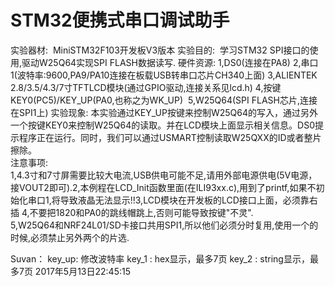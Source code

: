 # STM32便携式串口调试助手
实验器材:
​	MiniSTM32F103开发板V3版本
实验目的:
​	学习STM32 SPI接口的使用,驱动W25Q64实现SPI FLASH数据读写.
硬件资源:
​	1,DS0(连接在PA8) 
​	2,串口1(波特率:9600,PA9/PA10连接在板载USB转串口芯片CH340上面)
​	3,ALIENTEK 2.8/3.5/4.3/7寸TFTLCD模块(通过GPIO驱动,连接关系见lcd.h)
​	4,按键KEY0(PC5)/KEY_UP(PA0,也称之为WK_UP) 
​	5,W25Q64(SPI FLASH芯片,连接在SPI1上)
实验现象:
​	本实验通过KEY_UP按键来控制W25Q64的写入，通过另外一个按键KEY0来控制W25Q64的读取。并在LCD模块
​	上面显示相关信息。DS0提示程序正在运行。同时，我们可以通过USMART控制读取W25QXX的ID或者整片擦除。
​	
注意事项:  
​	1,4.3寸和7寸屏需要比较大电流,USB供电可能不足,请用外部电源供电(5V电源，接VOUT2即可).
​	2,本例程在LCD_Init函数里面(在ILI93xx.c),用到了printf,如果不初始化串口1,将导致液晶无法显示!! 
​	3,LCD模块在开发板的LCD接口上面，必须靠右插
​	4,不要把1820和PA0的跳线帽跳上,否则可能导致按键"不灵".  
​	5,W25Q64和NRF24L01/SD卡接口共用SPI1,所以他们必须分时复用,使用一个的时候,必须禁止另外两个的片选.

Suvan：
key_up: 修改波特率
key_1 : hex显示，最多7页
key_2 : string显示，最多7页
2017年5月13日22:45:15